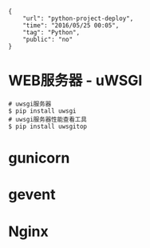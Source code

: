 ```
{
    "url": "python-project-deploy",
    "time": "2016/05/25 00:05",
    "tag": "Python",
    "public": "no"
}
```


# WEB服务器 - uWSGI

```
# uwsgi服务器
$ pip install uwsgi
# uwsgi服务器性能查看工具
$ pip install uwsgitop
```

# gunicorn

# gevent

# Nginx